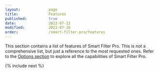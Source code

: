 ```yaml
---
layout:             page
title:              Features
published:          true
date:               2022-07-13
modified:           2022-07-16
order:              /smart-filter-pro/features
---
```

  
This section contains a list of features of Smart Filter Pro. This is not a comprehensive list, but just a reference to the most requested ones. Refer to the [Options section](../options/index.md) to explore all the capabilities of Smart Filter Pro.

{% include next %}